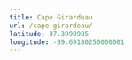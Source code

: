 ```yaml
---
title: Cape Girardeau
url: /cape-girardeau/
latitude: 37.3998985
longitude: -89.69180250000001
---
```

